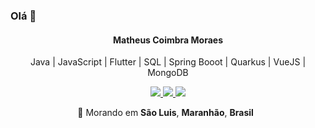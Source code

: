 ### Olá 👋
<h4 align="center">
 Matheus Coimbra Moraes
</h4>

<p align="center">
  Java | JavaScript | Flutter | SQL | Spring Booot | Quarkus | VueJS | MongoDB
</p>

<p align="center">
 <a
    href="https://web.whatsapp.com/send?phone=+5598983280248" 
    alt="WhatsApp"
    target="blank"
  >
    <img src="https://img.shields.io/badge/-WhatsApp-28A745?style=flat-square&logo=WhatsApp&logoColor=white" />
  </a>
  <a
    href="mailto:matheus-joker@hotmail.com" 
    alt="Outlook"
    target="blank"
  >
    <img src="https://img.shields.io/badge/-Outlook-28A745?style=flat-square&logo=microsoft-outlook&logoColor=white" />
  </a>
  <a
    href="https://www.linkedin.com/in/matheus-coimbra-13939ba4/" 
    alt="LinkedIn"
    target="blank"
  >
    <img src="https://img.shields.io/badge/-LinkedIn-28A745?style=flat-square&logo=Linkedin&logoColor=white" />
  </a>
 
</p>

<p align="center">
  📌 Morando em <b>São Luis</b>, <b>Maranhão</b>, <b>Brasil</b> &nbsp; 
</p>


<!--
**matheuscoimbra/matheuscoimbra** is a ✨ _special_ ✨ repository because its `README.md` (this file) appears on your GitHub profile.

Here are some ideas to get you started:

- 🔭 I’m currently working on ...
- 🌱 I’m currently learning ...
- 👯 I’m looking to collaborate on ...
- 🤔 I’m looking for help with ...
- 💬 Ask me about ...
- 📫 How to reach me: ...
- 😄 Pronouns: ...
- ⚡ Fun fact: ...
-->
